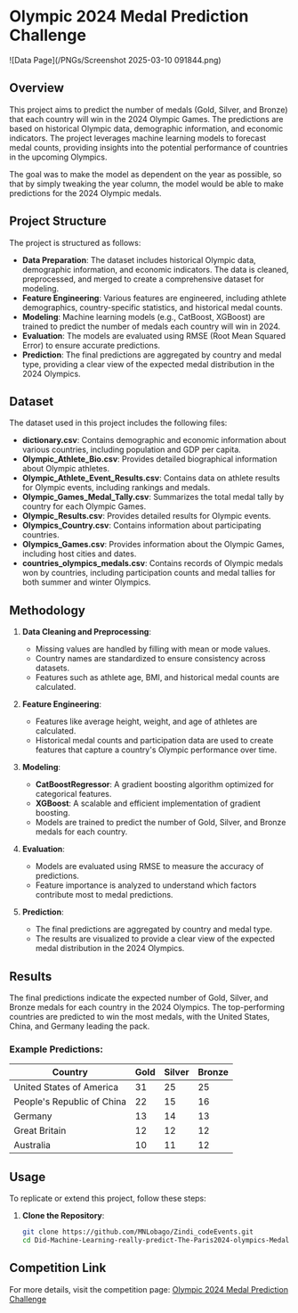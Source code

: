 # Olympic 2024 Medal Prediction Challenge

![Data Page](/PNGs/Screenshot 2025-03-10 091844.png)


## Overview
This project aims to predict the number of medals (Gold, Silver, and Bronze) that each country will win in the 2024 Olympic Games. The predictions are based on historical Olympic data, demographic information, and economic indicators. The project leverages machine learning models to forecast medal counts, providing insights into the potential performance of countries in the upcoming Olympics.

The goal was to make the model as dependent on the year as possible, so that by simply tweaking the year column, the model would be able to make predictions for the 2024 Olympic medals.

## Project Structure
The project is structured as follows:

- **Data Preparation**: The dataset includes historical Olympic data, demographic information, and economic indicators. The data is cleaned, preprocessed, and merged to create a comprehensive dataset for modeling.
- **Feature Engineering**: Various features are engineered, including athlete demographics, country-specific statistics, and historical medal counts.
- **Modeling**: Machine learning models (e.g., CatBoost, XGBoost) are trained to predict the number of medals each country will win in 2024.
- **Evaluation**: The models are evaluated using RMSE (Root Mean Squared Error) to ensure accurate predictions.
- **Prediction**: The final predictions are aggregated by country and medal type, providing a clear view of the expected medal distribution in the 2024 Olympics.

## Dataset
The dataset used in this project includes the following files:

- **dictionary.csv**: Contains demographic and economic information about various countries, including population and GDP per capita.
- **Olympic_Athlete_Bio.csv**: Provides detailed biographical information about Olympic athletes.
- **Olympic_Athlete_Event_Results.csv**: Contains data on athlete results for Olympic events, including rankings and medals.
- **Olympic_Games_Medal_Tally.csv**: Summarizes the total medal tally by country for each Olympic Games.
- **Olympic_Results.csv**: Provides detailed results for Olympic events.
- **Olympics_Country.csv**: Contains information about participating countries.
- **Olympics_Games.csv**: Provides information about the Olympic Games, including host cities and dates.
- **countries_olympics_medals.csv**: Contains records of Olympic medals won by countries, including participation counts and medal tallies for both summer and winter Olympics.

## Methodology
1. **Data Cleaning and Preprocessing**:
   - Missing values are handled by filling with mean or mode values.
   - Country names are standardized to ensure consistency across datasets.
   - Features such as athlete age, BMI, and historical medal counts are calculated.

2. **Feature Engineering**:
   - Features like average height, weight, and age of athletes are calculated.
   - Historical medal counts and participation data are used to create features that capture a country's Olympic performance over time.

3. **Modeling**:
   - **CatBoostRegressor**: A gradient boosting algorithm optimized for categorical features.
   - **XGBoost**: A scalable and efficient implementation of gradient boosting.
   - Models are trained to predict the number of Gold, Silver, and Bronze medals for each country.

4. **Evaluation**:
   - Models are evaluated using RMSE to measure the accuracy of predictions.
   - Feature importance is analyzed to understand which factors contribute most to medal predictions.

5. **Prediction**:
   - The final predictions are aggregated by country and medal type.
   - The results are visualized to provide a clear view of the expected medal distribution in the 2024 Olympics.

## Results
The final predictions indicate the expected number of Gold, Silver, and Bronze medals for each country in the 2024 Olympics. The top-performing countries are predicted to win the most medals, with the United States, China, and Germany leading the pack.

### Example Predictions:
| Country                     | Gold | Silver | Bronze |
|-----------------------------|------|--------|--------|
| United States of America    | 31   | 25     | 25     |
| People's Republic of China  | 22   | 15     | 16     |
| Germany                     | 13   | 14     | 13     |
| Great Britain               | 12   | 12     | 12     |
| Australia                   | 10   | 11     | 12     |

## Usage
To replicate or extend this project, follow these steps:

1. **Clone the Repository**:
   ```bash
   git clone https://github.com/MNLobago/Zindi_codeEvents.git
   cd Did-Machine-Learning-really-predict-The-Paris2024-olympics-Medals
   ```

## Competition Link
For more details, visit the competition page: [Olympic 2024 Medal Prediction Challenge](https://zindi.africa/competitions/olympic-2024-medal-prediction-challenge)
